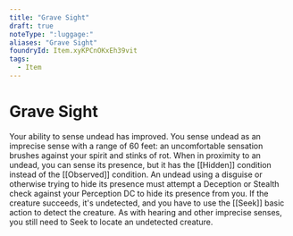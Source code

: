 ```yaml
---
title: "Grave Sight"
draft: true
noteType: ":luggage:"
aliases: "Grave Sight"
foundryId: Item.xyKPCnOKxEh39vit
tags:
  - Item
---
```


# Grave Sight

Your ability to sense undead has improved. You sense undead as an imprecise sense with a range of 60 feet: an uncomfortable sensation brushes against your spirit and stinks of rot. When in proximity to an undead, you can sense its presence, but it has the [[Hidden]] condition instead of the [[Observed]] condition. An undead using a disguise or otherwise trying to hide its presence must attempt a Deception or Stealth check against your Perception DC to hide its presence from you. If the creature succeeds, it's undetected, and you have to use the [[Seek]] basic action to detect the creature. As with hearing and other imprecise senses, you still need to Seek to locate an undetected creature.
